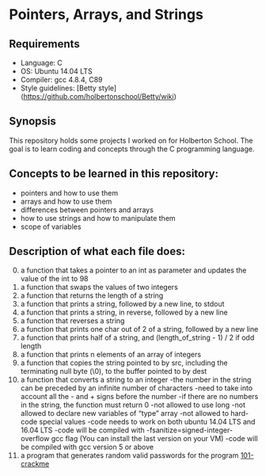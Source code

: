 # Pointers, Arrays, and Strings

## Requirements
* Language: C
* OS: Ubuntu 14.04 LTS
* Compiler: gcc 4.8.4, C89
* Style guidelines: [Betty style] (https://github.com/holbertonschool/Betty/wiki)

## Synopsis
This repository holds some projects I worked on for Holberton School. The goal is to learn coding and concepts through the C programming language.

## Concepts to be learned in this repository:
* pointers and how to use them
* arrays and how to use them
* differences between pointers and arrays
* how to use strings and how to manipulate them
* scope of variables

## Description of what each file does:
0. a function that takes a pointer to an int as parameter and updates the value of the int to 98
1. a function that swaps the values of two integers
2. a function that returns the length of a string
3. a function that prints a string, followed by a new line, to stdout
4. a function that prints a string, in reverse, followed by a new line
5. a function that reverses a string
6. a function that prints one char out of 2 of a string, followed by a new line
7. a function that prints half of a string, and (length_of_string - 1) / 2 if odd length
8. a function that prints n elements of an array of integers
9. a function that copies the string pointed to by src, including the terminating null byte (\0), to the buffer pointed to by dest
10. a function that converts a string to an integer
    -the number in the string can be preceded by an infinite number of characters
    -need to take into account all the - and + signs before the number
    -if there are no numbers in the string, the function must return 0
    -not allowed to use long
    -not allowed to declare new variables of “type” array
    -not allowed to hard-code special values
    -code needs to work on both ubuntu 14.04 LTS and 16.04 LTS
    -code will be compiled with -fsanitize=signed-integer-overflow gcc flag (You can install the last version on your VM)
    -code will be compiled with gcc version 5 or above
11. a program that generates random valid passwords for the program [101-crackme](https://github.com/holbertonschool/0x04.c)


